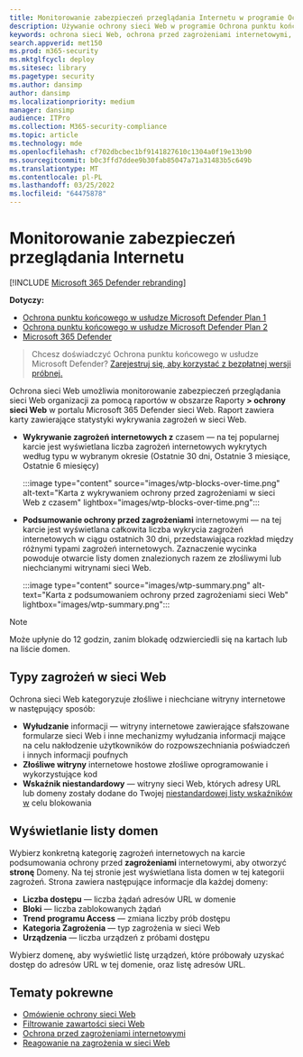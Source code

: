 ```yaml
---
title: Monitorowanie zabezpieczeń przeglądania Internetu w programie Ochrona punktu końcowego w usłudze Microsoft Defender
description: Używanie ochrony sieci Web w programie Ochrona punktu końcowego w usłudze Microsoft Defender do monitorowania zabezpieczeń przeglądania Internetu
keywords: ochrona sieci Web, ochrona przed zagrożeniami internetowymi, przeglądanie Internetu, monitorowanie, raporty, karty, lista domen, zabezpieczenia, wyłudzanie informacji, złośliwe oprogramowanie, exploit, witryny internetowe, ochrona sieci, Edge, Internet Explorer, Chrome, Firefox, przeglądarka internetowa
search.appverid: met150
ms.prod: m365-security
ms.mktglfcycl: deploy
ms.sitesec: library
ms.pagetype: security
ms.author: dansimp
author: dansimp
ms.localizationpriority: medium
manager: dansimp
audience: ITPro
ms.collection: M365-security-compliance
ms.topic: article
ms.technology: mde
ms.openlocfilehash: cf702dbcbec1bf9141827610c1304a0f19e13b90
ms.sourcegitcommit: b0c3ffd7ddee9b30fab85047a71a31483b5c649b
ms.translationtype: MT
ms.contentlocale: pl-PL
ms.lasthandoff: 03/25/2022
ms.locfileid: "64475878"
---
```

# <a name="monitor-web-browsing-security"></a>Monitorowanie zabezpieczeń przeglądania Internetu

[!INCLUDE [Microsoft 365 Defender rebranding](../../includes/microsoft-defender.md)]

**Dotyczy:**
- [Ochrona punktu końcowego w usłudze Microsoft Defender Plan 1](https://go.microsoft.com/fwlink/p/?linkid=2154037)
- [Ochrona punktu końcowego w usłudze Microsoft Defender Plan 2](https://go.microsoft.com/fwlink/p/?linkid=2154037)
- [Microsoft 365 Defender](https://go.microsoft.com/fwlink/?linkid=2118804)

> Chcesz doświadczyć Ochrona punktu końcowego w usłudze Microsoft Defender? [Zarejestruj się, aby korzystać z bezpłatnej wersji próbnej.](https://signup.microsoft.com/create-account/signup?products=7f379fee-c4f9-4278-b0a1-e4c8c2fcdf7e&ru=https://aka.ms/MDEp2OpenTrial?ocid=docs-wdatp-main-abovefoldlink&rtc=1)

Ochrona sieci Web umożliwia monitorowanie zabezpieczeń przeglądania sieci Web organizacji za pomocą raportów w obszarze Raporty **> ochrony sieci Web** w portalu Microsoft 365 Defender sieci Web. Raport zawiera karty zawierające statystyki wykrywania zagrożeń w sieci Web.

- **Wykrywanie zagrożeń internetowych z** czasem — na tej popularnej karcie jest wyświetlana liczba zagrożeń internetowych wykrytych według typu w wybranym okresie (Ostatnie 30 dni, Ostatnie 3 miesiące, Ostatnie 6 miesięcy)

  :::image type="content" source="images/wtp-blocks-over-time.png" alt-text="Karta z wykrywaniem ochrony przed zagrożeniami w sieci Web z  czasem" lightbox="images/wtp-blocks-over-time.png":::

- **Podsumowanie ochrony przed zagrożeniami** internetowymi — na tej karcie jest wyświetlana całkowita liczba wykrycia zagrożeń internetowych w ciągu ostatnich 30 dni, przedstawiająca rozkład między różnymi typami zagrożeń internetowych. Zaznaczenie wycinka powoduje otwarcie listy domen znalezionych razem ze złośliwymi lub niechcianymi witrynami sieci Web.

  :::image type="content" source="images/wtp-summary.png" alt-text="Karta z podsumowaniem ochrony przed zagrożeniami sieci Web"  lightbox="images/wtp-summary.png":::

> [!NOTE]
> Może upłynie do 12 godzin, zanim blokadę odzwierciedli się na kartach lub na liście domen.

## <a name="types-of-web-threats"></a>Typy zagrożeń w sieci Web

Ochrona sieci Web kategoryzuje złośliwe i niechciane witryny internetowe w następujący sposób:

- **Wyłudzanie** informacji — witryny internetowe zawierające sfałszowane formularze sieci Web i inne mechanizmy wyłudzania informacji mające na celu nakłodzenie użytkowników do rozpowszechniania poświadczeń i innych informacji poufnych
- **Złośliwe witryny** internetowe hostowe złośliwe oprogramowanie i wykorzystujące kod
- **Wskaźnik niestandardowy** — witryny sieci Web, których adresy URL lub domeny zostały dodane do Twojej [niestandardowej listy wskaźników w](manage-indicators.md) celu blokowania

## <a name="view-the-domain-list"></a>Wyświetlanie listy domen

Wybierz konkretną kategorię zagrożeń internetowych na karcie podsumowania ochrony przed **zagrożeniami** internetowymi, aby otworzyć **stronę** Domeny. Na tej stronie jest wyświetlana lista domen w tej kategorii zagrożeń. Strona zawiera następujące informacje dla każdej domeny:

- **Liczba dostępu** — liczba żądań adresów URL w domenie
- **Bloki** — liczba zablokowanych żądań
- **Trend programu Access** — zmiana liczby prób dostępu
- **Kategoria Zagrożenia** — typ zagrożenia w sieci Web
- **Urządzenia** — liczba urządzeń z próbami dostępu

Wybierz domenę, aby wyświetlić listę urządzeń, które próbowały uzyskać dostęp do adresów URL w tej domenie, oraz listę adresów URL.

## <a name="related-topics"></a>Tematy pokrewne

- [Omówienie ochrony sieci Web](web-protection-overview.md)
- [Filtrowanie zawartości sieci Web](web-content-filtering.md)
- [Ochrona przed zagrożeniami internetowymi](web-threat-protection.md)
- [Reagowanie na zagrożenia w sieci Web](web-protection-response.md)
